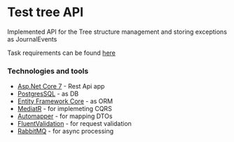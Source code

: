 # Test tree API

Implemented API for the Tree structure management and storing exceptions as JournalEvents

Task requirements can be found [here](https://test.vmarmysh.com/user/description/backend)

### Technologies and tools
- [Asp.Net Core 7](https://learn.microsoft.com/en-us/aspnet/core/release-notes/aspnetcore-7.0?view=aspnetcore-7.0) - Rest Api app
- [PostgresSQL](https://www.postgresql.org/) - as DB
- [Entity Framework Core](https://learn.microsoft.com/en-us/ef/core/) - as ORM
- [MediatR](https://github.com/jbogard/MediatR) - for implemeting CQRS
- [Automapper](https://automapper.org) - for mapping DTOs
- [FluentValidation](https://docs.fluentvalidation.net/en/latest/) - for request validation
- [RabbitMQ](https://www.rabbitmq.com/) - for async processing